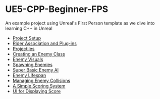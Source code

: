 # UE5-CPP-Beginner-FPS
An example project using Unreal's First Person template as we dive into learning C++ in Unreal

<!-- TOC -->
* [Project Setup](/01_Setup/SETUP.md)
* [Rider Association and Plug-ins]()
* [Projectiles]()
* [Creating an Enemy Class]()
* [Enemy Visuals]()
* [Spawning Enemies]()
* [Super Basic Enemy AI]()
* [Enemy Lifespan]()
* [Managing Enemy Collisions]()
* [A Simple Scoring System]()
* [UI for Displaying Score]()
<!-- TOC -->
